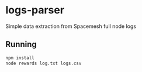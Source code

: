 # logs-parser
Simple data extraction from Spacemesh full node logs

## Running

```bash
npm install
node rewards log.txt logs.csv
```

